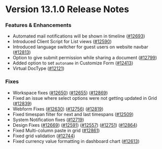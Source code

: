# Version 13.1.0 Release Notes

### Features & Enhancements

- Automated mail notifications will be shown in timeline ([#12693](https://github.com/mrinimitable/itds/pull/12693))
- Introduced Client Script for List views ([#12590](https://github.com/mrinimitable/itds/pull/12590))
- Introduced language switcher for guest users on website navbar ([#12813](https://github.com/mrinimitable/itds/pull/12813))
- Option to give submit permission while sharing a document ([#12799](https://github.com/mrinimitable/itds/pull/12799))
- Added option to set `autoname` in Customize Form ([#12413](https://github.com/mrinimitable/itds/pull/12413))
- Virtual DocType ([#12121](https://github.com/mrinimitable/itds/pull/12121))

### Fixes

- Workspace fixes ([#12650](https://github.com/mrinimitable/itds/pull/12650)) ([#12655](https://github.com/mrinimitable/itds/pull/12655)) ([#12869](https://github.com/mrinimitable/itds/pull/12869))
- Fixed an issue where select options were not getting updated in Grid ([#12839](https://github.com/mrinimitable/itds/pull/12839))
- Webform Fixes ([#12630](https://github.com/mrinimitable/itds/pull/12630)) ([#12756](https://github.com/mrinimitable/itds/pull/12756)) ([#12819](https://github.com/mrinimitable/itds/pull/12819))
- Fixed timespan filter for next and last timespans ([#12509](https://github.com/mrinimitable/itds/pull/12509))
- System Notification fixes ([#12719](https://github.com/mrinimitable/itds/pull/12719))
- Design Fixes ([#12669](https://github.com/mrinimitable/itds/pull/12669)) ([#12591](https://github.com/mrinimitable/itds/pull/12591)) ([#12557](https://github.com/mrinimitable/itds/pull/12557)) ([#12751](https://github.com/mrinimitable/itds/pull/12751)) ([#12864](https://github.com/mrinimitable/itds/pull/12864))
- Fixed Multi-column paste in grid ([#12861](https://github.com/mrinimitable/itds/pull/12861))
- Fixed grid validation ([#12744](https://github.com/mrinimitable/itds/pull/12744))
- Fixed currency value formatting in dashboard chart ([#12613](https://github.com/mrinimitable/itds/pull/12613))
